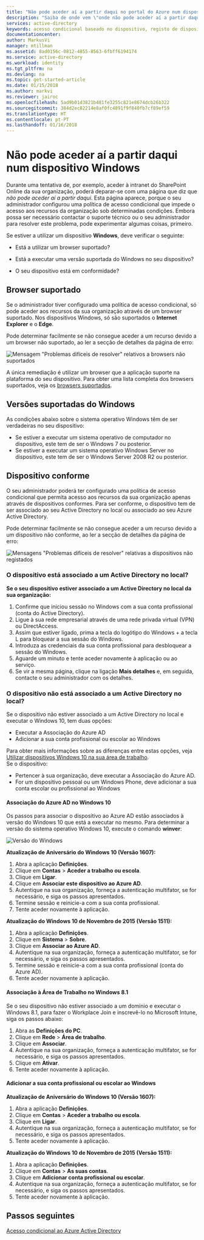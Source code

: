 ```yaml
---
title: "Não pode aceder aí a partir daqui no portal do Azure num dispositivo Windows | Microsoft Docs"
description: "Saiba de onde vem \"onde não pode aceder aí a partir daqui\" e o que poderia verificar para evitar esta caixa de diálogo."
services: active-directory
keywords: acesso condicional baseado no dispositivo, registo de dispositivos, ativar o registo de dispositivos, registo de dispositivos e MDM
documentationcenter: 
author: MarkusVi
manager: mtillman
ms.assetid: 8ad0156c-0812-4855-8563-6fbff6194174
ms.service: active-directory
ms.workload: identity
ms.tgt_pltfrm: na
ms.devlang: na
ms.topic: get-started-article
ms.date: 01/15/2018
ms.author: markvi
ms.reviewer: jairoc
ms.openlocfilehash: 5ad9b01d3821b481fe3255c821e8674dcb26b322
ms.sourcegitcommit: 384d2ec82214e8af0fc4891f9f840fb7cf89ef59
ms.translationtype: HT
ms.contentlocale: pt-PT
ms.lasthandoff: 01/16/2018
---
```

# <a name="you-cant-get-there-from-here-on-a-windows-device"></a>Não pode aceder aí a partir daqui num dispositivo Windows

Durante uma tentativa de, por exemplo, aceder à intranet do SharePoint Online da sua organização, poderá deparar-se com uma página que diz que *não pode aceder aí a partir daqui*. Esta página aparece, porque o seu administrador configurou uma política de acesso condicional que impede o acesso aos recursos da organização sob determinadas condições. Embora possa ser necessário contactar o suporte técnico ou o seu administrador para resolver este problema, pode experimentar algumas coisas, primeiro.

Se estiver a utilizar um dispositivo **Windows**, deve verificar o seguinte:

- Está a utilizar um browser suportado?

- Está a executar uma versão suportada do Windows no seu dispositivo?

- O seu dispositivo está em conformidade?






## <a name="supported-browser"></a>Browser suportado

Se o administrador tiver configurado uma política de acesso condicional, só pode aceder aos recursos da sua organização através de um browser suportado. Nos dispositivos Windows, só são suportados o **Internet Explorer** e o **Edge**.

Pode determinar facilmente se não consegue aceder a um recurso devido a um browser não suportado, ao ler a secção de detalhes da página de erro:

![Mensagem "Problemas difíceis de resolver" relativos a browsers não suportados](./media/active-directory-conditional-access-device-remediation/02.png "Cenário")

A única remediação é utilizar um browser que a aplicação suporte na plataforma do seu dispositivo. Para obter uma lista completa dos browsers suportados, veja os [browsers suportados](active-directory-conditional-access-supported-apps.md).  


## <a name="supported-versions-of-windows"></a>Versões suportadas do Windows

As condições abaixo sobre o sistema operativo Windows têm de ser verdadeiras no seu dispositivo: 

- Se estiver a executar um sistema operativo de computador no dispositivo, este tem de ser o Windows 7 ou posterior.
- Se estiver a executar um sistema operativo Windows Server no dispositivo, este tem de ser o Windows Server 2008 R2 ou posterior. 


## <a name="compliant-device"></a>Dispositivo conforme

O seu administrador poderá ter configurado uma política de acesso condicional que permita acesso aos recursos da sua organização apenas através de dispositivos conformes. Para ser conforme, o dispositivo tem de ser associado ao seu Active Directory no local ou associado ao seu Azure Active Directory.

Pode determinar facilmente se não consegue aceder a um recurso devido a um dispositivo não conforme, ao ler a secção de detalhes da página de erro:
 
![Mensagens "Problemas difíceis de resolver" relativas a dispositivos não registados](./media/active-directory-conditional-access-device-remediation/01.png "Cenário")


### <a name="is-your-device-joined-to-an-on-premises-active-directory"></a>O dispositivo está associado a um Active Directory no local?

**Se o seu dispositivo estiver associado a um Active Directory no local da sua organização:**

1. Confirme que iniciou sessão no Windows com a sua conta profissional (conta do Active Directory).
2. Ligue à sua rede empresarial através de uma rede privada virtual (VPN) ou DirectAccess.
3. Assim que estiver ligado, prima a tecla do logótipo do Windows + a tecla L para bloquear a sua sessão do Windows.
4. Introduza as credenciais da sua conta profissional para desbloquear a sessão do Windows.
5. Aguarde um minuto e tente aceder novamente à aplicação ou ao serviço.
6. Se vir a mesma página, clique na ligação **Mais detalhes** e, em seguida, contacte o seu administrador com os detalhes.


### <a name="is-your-device-not-joined-to-an-on-premises-active-directory"></a>O dispositivo não está associado a um Active Directory no local?

Se o dispositivo não estiver associado a um Active Directory no local e executar o Windows 10, tem duas opções:

* Executar a Associação do Azure AD
* Adicionar a sua conta profissional ou escolar ao Windows

Para obter mais informações sobre as diferenças entre estas opções, veja [Utilizar dispositivos Windows 10 na sua área de trabalho](active-directory-azureadjoin-windows10-devices.md).  
Se o dispositivo:

- Pertencer à sua organização, deve executar a Associação do Azure AD.
- For um dispositivo pessoal ou um Windows Phone, deve adicionar a sua conta escolar ou profissional ao Windows 



#### <a name="azure-ad-join-on-windows-10"></a>Associação do Azure AD no Windows 10

Os passos para associar o dispositivo ao Azure AD estão associados à versão do Windows 10 que está a executar no mesmo. Para determinar a versão do sistema operativo Windows 10, execute o comando **winver**: 

![Versão do Windows](./media/active-directory-conditional-access-device-remediation/03.png )


**Atualização de Aniversário do Windows 10 (Versão 1607):**

1. Abra a aplicação **Definições**.
2. Clique em **Contas** > **Aceder a trabalho ou escola**.
3. Clique em **Ligar**.
4. Clique em **Associar este dispositivo ao Azure AD**.
5. Autentique na sua organização, forneça a autenticação multifator, se for necessário, e siga os passos apresentados.
6. Termine sessão e reinicie-a com a sua conta profissional.
7. Tente aceder novamente à aplicação.

**Atualização do Windows 10 de Novembro de 2015 (Versão 1511):**

1. Abra a aplicação **Definições**.
2. Clique em **Sistema** > **Sobre**.
3. Clique em **Associar ao Azure AD**.
4. Autentique na sua organização, forneça a autenticação multifator, se for necessário, e siga os passos apresentados.
5. Termine sessão e reinicie-a com a sua conta profissional (conta do Azure AD).
6. Tente aceder novamente à aplicação.


#### <a name="workplace-join-on-windows-81"></a>Associação à Área de Trabalho no Windows 8.1

Se o seu dispositivo não estiver associado a um domínio e executar o Windows 8.1, para fazer o Workplace Join e inscrevê-lo no Microsoft Intune, siga os passos abaixo:

1. Abra as **Definições do PC**.
2. Clique em **Rede** > **Área de trabalho**.
3. Clique em **Associar**.
4. Autentique na sua organização, forneça a autenticação multifator, se for necessário, e siga os passos apresentados.
5. Clique em **Ativar**.
6. Tente aceder novamente à aplicação.



#### <a name="add-your-work-or-school-account-to-windows"></a>Adicionar a sua conta profissional ou escolar ao Windows 


**Atualização de Aniversário do Windows 10 (Versão 1607):**

1. Abra a aplicação **Definições**.
2. Clique em **Contas** > **Aceder a trabalho ou escola**.
3. Clique em **Ligar**.
4. Autentique na sua organização, forneça a autenticação multifator, se for necessário, e siga os passos apresentados.
5. Tente aceder novamente à aplicação.


**Atualização do Windows 10 de Novembro de 2015 (Versão 1511):**

1. Abra a aplicação **Definições**.
2. Clique em **Contas** > **As suas contas**.
3. Clique em **Adicionar conta profissional ou escolar**.
4. Autentique na sua organização, forneça a autenticação multifator, se for necessário, e siga os passos apresentados.
5. Tente aceder novamente à aplicação.





## <a name="next-steps"></a>Passos seguintes
[Acesso condicional ao Azure Active Directory](active-directory-conditional-access-azure-portal.md)

